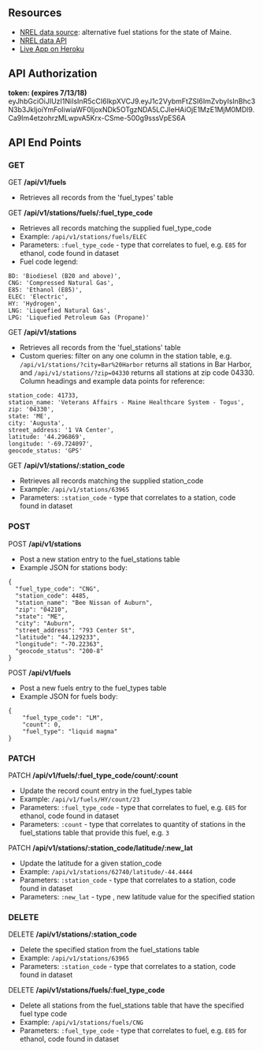 ## Resources
* [NREL data source](https://developer.nrel.gov/docs/transportation/alt-fuel-stations-v1/all/): alternative fuel stations for the state of Maine.
* [NREL data API](https://developer.nrel.gov/api/alt-fuel-stations/v1.json?<api_key>&state=ME)
* [Live App on Heroku](https://byob-notbeer.herokuapp.com/)

## API Authorization
 **token: (expires 7/13/18)** eyJhbGciOiJIUzI1NiIsInR5cCI6IkpXVCJ9.eyJ1c2VybmFtZSI6ImZvbyIsInBhc3N3b3JkIjoiYmFoIiwiaWF0IjoxNDk5OTgzNDA5LCJleHAiOjE1MzE1MjM0MDl9.Ca9lm4etzohrzMLwpvA5Krx-CSme-500g9sssVpES6A

## API End Points
### GET
GET **/api/v1/fuels**
* Retrieves all records from the 'fuel_types' table


GET **/api/v1/stations/fuels/:fuel_type_code**
* Retrieves all records matching the supplied fuel_type_code
* Example: `/api/v1/stations/fuels/ELEC`
* Parameters: `:fuel_type_code` - type <string> that correlates to fuel, e.g. `E85` for ethanol, code found in dataset
* Fuel code legend:
```
BD: 'Biodiesel (B20 and above)',
CNG: 'Compressed Natural Gas',
E85: 'Ethanol (E85)',
ELEC: 'Electric',
HY: 'Hydrogen',
LNG: 'Liquefied Natural Gas',
LPG: 'Liquefied Petroleum Gas (Propane)'
```

GET **/api/v1/stations**
* Retrieves all records from the 'fuel_stations' table
* Custom queries: filter on any one column in the station table, e.g. `/api/v1/stations/?city=Bar%20Harbor` returns all stations in Bar Harbor, and `/api/v1/stations/?zip=04330` returns all stations at zip code 04330. Column headings and example data points for reference:
```
station_code: 41733,
station_name: 'Veterans Affairs - Maine Healthcare System - Togus',
zip: '04330',
state: 'ME',
city: 'Augusta',
street_address: '1 VA Center',
latitude: '44.296869',
longitude: '-69.724097',
geocode_status: 'GPS'
```

GET **/api/v1/stations/:station_code**
* Retrieves all records matching the supplied station_code
* Example: `/api/v1/stations/63965`
* Parameters: `:station_code` - type <integer> that correlates to a station, code found in dataset

### POST
POST **/api/v1/stations**
* Post a new station entry to the fuel_stations table
* Example JSON for stations body:
```
{
  "fuel_type_code": "CNG",
  "station_code": 4485,
  "station_name": "Bee Nissan of Auburn",
  "zip": "04210",
  "state": "ME",
  "city": "Auburn",
  "street_address": "793 Center St",
  "latitude": "44.129233",
  "longitude": "-70.22363",
  "geocode_status": "200-8"
}
```

POST **/api/v1/fuels**
* Post a new fuels entry to the fuel_types table
* Example JSON for fuels body:
```
{
	"fuel_type_code": "LM",
	"count": 0,
	"fuel_type": "liquid magma"
}
```

### PATCH
PATCH **/api/v1/fuels/:fuel_type_code/count/:count**
* Update the record count entry in the fuel_types table
* Example: `/api/v1/fuels/HY/count/23`
* Parameters: `:fuel_type_code` - type <string> that correlates to fuel, e.g. `E85` for ethanol, code found in dataset
* Parameters: `:count` - type <integer> that correlates to quantity of stations in the fuel_stations table that provide this fuel, e.g. `3`

PATCH **/api/v1/stations/:station_code/latitude/:new_lat**
* Update the latitude for a given station_code
* Example: `/api/v1/stations/62740/latitude/-44.4444`
* Parameters: `:station_code` - type <integer> that correlates to a station, code found in dataset
* Parameters: `:new_lat` - type <string>, new latitude value for the specified station


### DELETE
DELETE  **/api/v1/stations/:station_code**
* Delete the specified station from the fuel_stations table
* Example: `/api/v1/stations/63965`
* Parameters: `:station_code` - type <integer> that correlates to a station, code found in dataset

DELETE  **/api/v1/stations/fuels/:fuel_type_code**
* Delete all stations from the fuel_stations table that have the specified fuel type code
* Example: `/api/v1/stations/fuels/CNG`
* Parameters: `:fuel_type_code` - type <string> that correlates to fuel, e.g. `E85` for ethanol, code found in dataset
